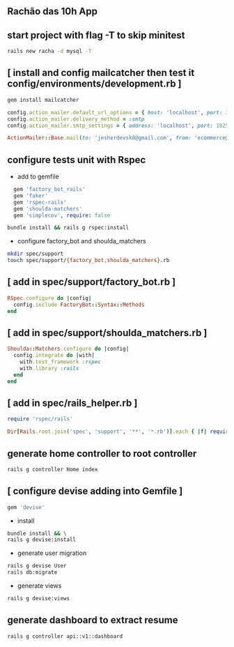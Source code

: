 ## Rachão das 10h App
## start project with flag -T to skip minitest

```bash
rails new racha -d mysql -T
```

## [ install and config mailcatcher then test it config/environments/development.rb ]

```ruby
gem install mailcatcher

config.action_mailer.default_url_options = { host: 'localhost', port: 3000 }
config.action_mailer.delivery_method = :smtp
config.action_mailer.smtp_settings = { address: 'localhost', port: 1025 }
```

```ruby
ActionMailer::Base.mail(to: 'jesherdevsk8@gmail.com', from: 'ecommerce@test.com', subject: 'Apenas Testando', body: 'Ta funcionando xD').deliver_now!
```

## configure tests unit with Rspec

- add to gemfile

```ruby
  gem 'factory_bot_rails'
  gem 'faker'
  gem 'rspec-rails'
  gem 'shoulda-matchers'
  gem 'simplecov', require: false
```

```bash
bundle install && rails g rspec:install
```

- configure factory_bot and shoulda_matchers

```bash
mkdir spec/support
touch spec/support/{factory_bot,shoulda_matchers}.rb
```

## [ add in spec/support/factory_bot.rb ]
```ruby
RSpec.configure do |config|
  config.include FactoryBot::Syntax::Methods
end
```
## [ add in spec/support/shoulda_matchers.rb ]

```ruby
Shoulda::Matchers.configure do |config|
  config.integrate do |with|
    with.test_framework :rspec
    with.library :rails
  end
end
```
## [ add in spec/rails_helper.rb ]

```ruby
require 'rspec/rails'

Dir[Rails.root.join('spec', 'support', '**', '*.rb')].each { |f| require f }
```
## generate home controller to root controller


```bash
rails g controller Home index
```

## [ configure devise adding into Gemfile ]

```ruby
gem 'devise'
```
- install

```bash
bundle install && \
rails g devise:install

```

- generate user migration

```bash
rails g devise User
rails db:migrate
```

- generate views

```bash
rails g devise:views
```

## generate dashboard to extract resume

```bash
rails g controller api::v1::dashboard
```